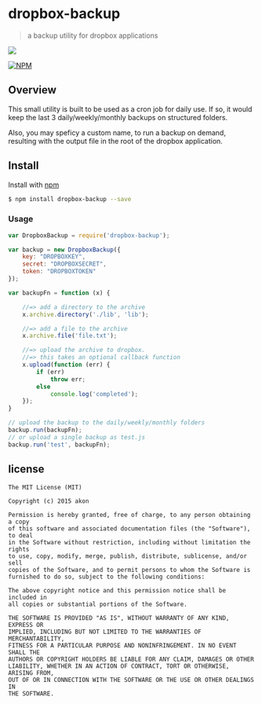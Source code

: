 # dropbox-backup
> a backup utility for dropbox applications

<a href="https://nodei.co/npm/dropbox-backup/"><img src="https://nodei.co/npm/dropbox-backup.png"></a>

[![NPM](https://nodei.co/npm/dropbox-backup.png)](https://nodei.co/npm/dropbox-backup/)

## Overview

This small utility is built to be used as a cron job for daily use.
If so, it would keep the last 3 daily/weekly/monthly backups on structured folders.

Also, you may speficy a custom name, to run a backup on demand, 
resulting with the output file in the root of the dropbox application.

## Install

Install with [npm](https://www.npmjs.com/)

```sh
$ npm install dropbox-backup --save
```

### Usage

```js
var DropboxBackup = require('dropbox-backup');

var backup = new DropboxBackup({
    key: "DROPBOXKEY",
    secret: "DROPBOXSECRET",
    token: "DROPBOXTOKEN"
});

var backupFn = function (x) {

    //=> add a directory to the archive
    x.archive.directory('./lib', 'lib');

    //=> add a file to the archive
    x.archive.file('file.txt');

    //=> upload the archive to dropbox. 
    //=> this takes an optional callback function
    x.upload(function (err) {
        if (err)
            throw err;
        else
            console.log('completed');
    });
}

// upload the backup to the daily/weekly/monthly folders
backup.run(backupFn);
// or upload a single backup as test.js 
backup.run('test', backupFn);

```


## license

    The MIT License (MIT)

    Copyright (c) 2015 akon

    Permission is hereby granted, free of charge, to any person obtaining a copy
    of this software and associated documentation files (the "Software"), to deal
    in the Software without restriction, including without limitation the rights
    to use, copy, modify, merge, publish, distribute, sublicense, and/or sell
    copies of the Software, and to permit persons to whom the Software is
    furnished to do so, subject to the following conditions:

    The above copyright notice and this permission notice shall be included in
    all copies or substantial portions of the Software.

    THE SOFTWARE IS PROVIDED "AS IS", WITHOUT WARRANTY OF ANY KIND, EXPRESS OR
    IMPLIED, INCLUDING BUT NOT LIMITED TO THE WARRANTIES OF MERCHANTABILITY,
    FITNESS FOR A PARTICULAR PURPOSE AND NONINFRINGEMENT. IN NO EVENT SHALL THE
    AUTHORS OR COPYRIGHT HOLDERS BE LIABLE FOR ANY CLAIM, DAMAGES OR OTHER
    LIABILITY, WHETHER IN AN ACTION OF CONTRACT, TORT OR OTHERWISE, ARISING FROM,
    OUT OF OR IN CONNECTION WITH THE SOFTWARE OR THE USE OR OTHER DEALINGS IN
    THE SOFTWARE.
